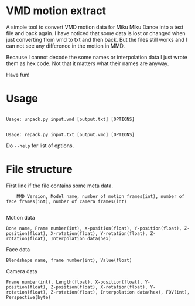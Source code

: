 # VMD motion extract

<p>A simple tool to convert VMD motion data for Miku Miku Dance into a text file and back again. I have noticed that some data is lost or changed when just converting from vmd to txt and then back. But the files still works and I can not see any difference in the motion in MMD.</p>
<p>
Because I cannot decode the some names or interpolation data I just wrote them as hex code. Not that it matters what their names are anyway.</p>
<p>
Have fun!
</p>

# Usage

<p>
<code>
Usage: unpack.py input.vmd [output.txt] [OPTIONS]
</code>
</p>
<p>
<code>
Usage: repack.py input.txt [output.vmd] [OPTIONS]
</code>
</p>
<p>
Do <code>--help</code> for list of options.
</p>  

# File structure

<p>First line if the file contains some meta data.<br/>
  <code>
    MMD Version, Model name, number of motion frames(int), number of face frames(int), number of camera frames(int)
  </code></p>
<p>Motion data<br />
<code>
Bone name, Frame number(int), X-position(float), Y-position(float), Z-position(float), X-rotation(float), Y-rotation(float), Z-rotation(float), Interpolation data(hex)
</code></p>
<p>
Face data<br />
<code>
Blendshape name, frame number(int), Value(float)
</code></p>
<p>
Camera data<br />
<code>
Frame number(int), Length(float), X-position(float), Y-position(float), Z-position(float), X-rotation(float), Y-rotation(float), Z-rotation(float), Interpolation data(hex), FOV(int), Perspective(byte)
</code></p>
